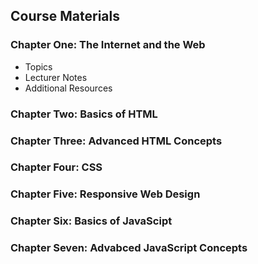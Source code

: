 ## Course Materials

### Chapter One: The Internet and the Web
- Topics
- Lecturer Notes 
- Additional Resources 

### Chapter Two: Basics of HTML

### Chapter Three: Advanced HTML Concepts

### Chapter Four: CSS

### Chapter Five: Responsive Web Design

### Chapter Six: Basics of JavaScipt

### Chapter Seven: Advabced JavaScript Concepts
